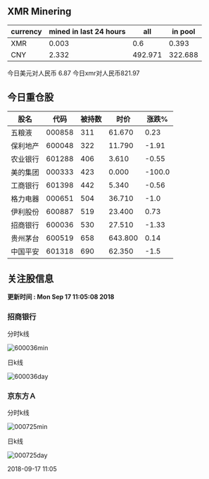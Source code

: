 ## XMR Minering

|currency|mined in last 24 hours|all|in pool|
|---|---|---|---|
|XMR|0.003|0.6|0.393|
|CNY|2.332|492.971|322.688|

今日美元对人民币 6.87	今日xmr对人民币821.97


## 今日重仓股 

|股名|代码|被持数|时价|涨跌%|
|---|---|---|---|---|
|五粮液|000858|311|61.670|0.23|
|保利地产|600048|322|11.790|-1.91|
|农业银行|601288|406|3.610|-0.55|
|美的集团|000333|423|0.000|-100.0|
|工商银行|601398|442|5.340|-0.56|
|格力电器|000651|504|36.710|-1.0|
|伊利股份|600887|519|23.400|0.73|
|招商银行|600036|530|27.510|-1.33|
|贵州茅台|600519|658|643.800|0.14|
|中国平安|601318|690|62.350|-1.5|

## 关注股信息
**更新时间 : Mon Sep 17 11:05:08 2018**
### 招商银行 
分时k线

![600036min](http://image.sinajs.cn/newchart/min/n/sh600036.gif)

日k线

![600036day](http://image.sinajs.cn/newchart/daily/n/sh600036.gif)

### 京东方Ａ 
分时k线

![000725min](http://image.sinajs.cn/newchart/min/n/sz000725.gif)

日k线

![000725day](http://image.sinajs.cn/newchart/daily/n/sz000725.gif)

2018-09-17 11:05